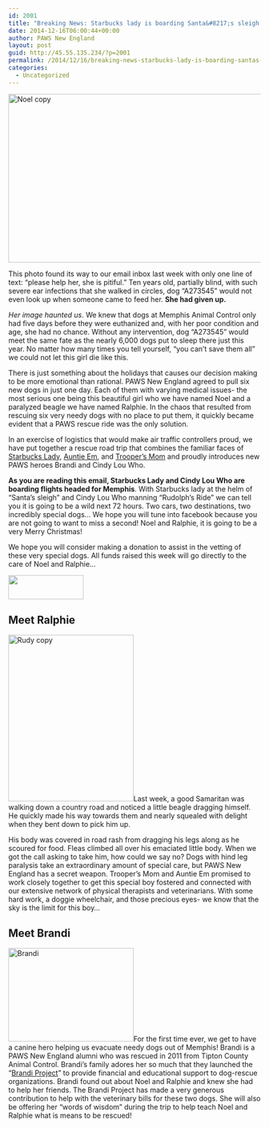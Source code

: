 ```yaml
---
id: 2001
title: "Breaking News: Starbucks lady is boarding Santa&#8217;s sleigh!"
date: 2014-12-16T06:00:44+00:00
author: PAWS New England
layout: post
guid: http://45.55.135.234/?p=2001
permalink: /2014/12/16/breaking-news-starbucks-lady-is-boarding-santas-sleigh/
categories:
  - Uncategorized
---
```

<img class="aligncenter  wp-image-2003" src="https://pawsnewengland.com/wp-content/uploads/2014/12/Noel-copy-640x426.jpg" alt="Noel copy" width="506" height="337" />

This photo found its way to our email inbox last week with only one line of text: &#8220;please help her, she is pitiful.&#8221; Ten years old, partially blind, with such severe ear infections that she walked in circles, dog &#8220;A273545&#8221; would not even look up when someone came to feed her. **She had given up.**

_Her image haunted us_. We knew that dogs at Memphis Animal Control only had five days before they were euthanized and, with her poor condition and age, she had no chance. Without any intervention, dog &#8220;A273545&#8221; would meet the same fate as the nearly 6,000 dogs put to sleep there just this year. No matter how many times you tell yourself, &#8220;you can&#8217;t save them all&#8221; we could not let this girl die like this.

There is just something about the holidays that causes our decision making to be more emotional than rational. PAWS New England agreed to pull six new dogs in just one day. Each of them with varying medical issues- the most serious one being this beautiful girl who we have named Noel and a paralyzed beagle we have named Ralphie. In the chaos that resulted from rescuing six very needy dogs with no place to put them, it quickly became evident that a PAWS rescue ride was the only solution.

In an exercise of logistics that would make air traffic controllers proud, we have put together a rescue road trip that combines the familiar faces of <a href="https://vimeo.com/102758944" target="_blank" data-cke-saved-href="https://vimeo.com/102758944">Starbucks Lady</a>, <a href="https://pawsnewengland.com/mothers-day-gifts-for-dorothy-lovers/" target="_blank" data-cke-saved-href="https://pawsnewengland.com/mothers-day-gifts-for-dorothy-lovers/">Auntie Em</a>, and <a href="https://www.facebook.com/trooperthelovehound" target="_blank" data-cke-saved-href="https://www.facebook.com/trooperthelovehound">Trooper&#8217;s Mom</a> and proudly introduces new PAWS heroes Brandi and Cindy Lou Who.

**As you are reading this email, Starbucks Lady and Cindy Lou Who are boarding flights headed for Memphis**. With Starbucks lady at the helm of &#8220;Santa&#8217;s sleigh&#8221; and Cindy Lou Who manning &#8220;Rudolph&#8217;s Ride&#8221; we can tell you it is going to be a wild next 72 hours. Two cars, two destinations, two incredibly special dogs&#8230; We hope you will tune into facebook because you are not going to want to miss a second! Noel and Ralphie, it is going to be a very Merry Christmas!

We hope you will consider making a donation to assist in the vetting of these very special dogs. All funds raised this week will go directly to the care of Noel and Ralphie&#8230;

<a href="http://www.pawsnewengland.com/donate" target="_blank" data-cke-saved-href="http://www.pawsnewengland.com/donate"><img class="aligncenter" src="https://gallery.mailchimp.com/0c705fc71db1e2d4d6f5f4ba3/images/866b7728-e3fa-448e-bd42-53a89d657ef6.jpg" alt="" width="150" height="48" align="none" data-cke-saved-src="https://gallery.mailchimp.com/0c705fc71db1e2d4d6f5f4ba3/images/866b7728-e3fa-448e-bd42-53a89d657ef6.jpg" /></a>

## <span class="subTitle">Meet Ralphie</span>

<img class="alignleft  wp-image-2004" src="https://pawsnewengland.com/wp-content/uploads/2014/12/Rudy-copy-480x640.jpg" alt="Rudy copy" width="250" height="333" />Last week, a good Samaritan was walking down a country road and noticed a little beagle dragging himself. He quickly made his way towards them and nearly squealed with delight when they bent down to pick him up.

His body was covered in road rash from dragging his legs along as he scoured for food. Fleas climbed all over his emaciated little body. When we got the call asking to take him, how could we say no? Dogs with hind leg paralysis take an extraordinary amount of special care, but PAWS New England has a secret weapon. Trooper&#8217;s Mom and Auntie Em promised to work closely together to get this special boy fostered and connected with our extensive network of physical therapists and veterinarians. With some hard work, a doggie wheelchair, and those precious eyes- we know that the sky is the limit for this boy&#8230;

## <span class="subTitle">Meet Brandi<br /> </span>

<img class="alignleft  wp-image-2006" src="https://pawsnewengland.com/wp-content/uploads/2014/12/Brandi-640x479.jpg" alt="Brandi" width="250" height="187" />For the first time ever, we get to have a canine hero helping us evacuate needy dogs out of Memphis! Brandi is a PAWS New England alumni who was rescued in 2011 from Tipton County Animal Control. Brandi&#8217;s family adores her so much that they launched the &#8220;<a href="http://thebrandiproject.com" target="_blank" data-cke-saved-href="http://brandiprojectri.dudaone.com/">Brandi Project</a>&#8221; to <span class="lh-1 size-22">provide financial and educational support to dog-rescue organizations.</span> Brandi found out about Noel and Ralphie and knew she had to help her friends. The Brandi Project has made a very generous contribution to help with the veterinary bills for these two dogs. She will also be offering her &#8220;words of wisdom&#8221; during the trip to help teach Noel and Ralphie what is means to be rescued!
